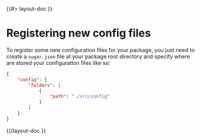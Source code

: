 <!--
/**
 * @name            Register new config files
 * @namespace       doc.config
 * @type            Markdown
 * @platform        md
 * @status          stable
 * @menu            Documentation / Configuration           /doc/config/register
 *
 * @since           2.0.0
 * @author    Olivier Bossel <olivier.bossel@gmail.com> (https://olivierbossel.com)
 */
-->

{{#> layout-doc }}

# Registering new config files

To register some new configuration files for your package, you just need to create a `sugar.json` file at your package root directory and specify where are stored your configuration files like so:

```json
{
    "config": {
        "folders": [
            {
                "path": "./src/config"
            }
        ]
    }
}
```

{{/layout-doc }}

